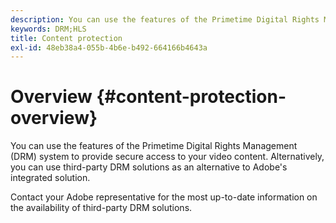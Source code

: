 ```yaml
---
description: You can use the features of the Primetime Digital Rights Management (DRM) system to provide secure access to your video content. Alternatively, you can use third-party DRM solutions as an alternative to Adobe's integrated solution.
keywords: DRM;HLS
title: Content protection
exl-id: 48eb38a4-055b-4b6e-b492-664166b4643a
---
```

# Overview {#content-protection-overview}

You can use the features of the Primetime Digital Rights Management (DRM) system to provide secure access to your video content. Alternatively, you can use third-party DRM solutions as an alternative to Adobe's integrated solution.

Contact your Adobe representative for the most up-to-date information on the availability of third-party DRM solutions.

